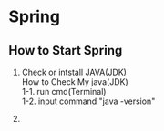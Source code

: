# Spring

<h2> How to Start Spring </h2>

1. Check or intstall JAVA(JDK) <br>
How to Check My java(JDK) <br>
1-1. run cmd(Terminal)  <br>
1-2. input command "java -version" <br>
 
  
2. 

